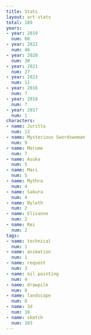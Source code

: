 ```yaml
---
title: Stats
layout: art-stats
total: 189
years:
- year: 2019
  num: 60
- year: 2022
  num: 46
- year: 2020
  num: 30
- year: 2021
  num: 27
- year: 2023
  num: 11
- year: 2016
  num: 7
- year: 2018
  num: 7
- year: 2017
  num: 1
characters:
- name: Juritta
  num: 13
- name: Mysterious Swordswoman
  num: 9
- name: Merume
  num: 7
- name: Asuka
  num: 5
- name: Mari
  num: 5
- name: Mythra
  num: 4
- name: Sakura
  num: 4
- name: Byleth
  num: 2
- name: Elisanne
  num: 2
- name: Rei
  num: 2
tags:
- name: technical
  num: 1
- name: animation
  num: 1
- name: request
  num: 3
- name: oil painting
  num: 4
- name: drawpile
  num: 8
- name: landscape
  num: 8
- name: 3d
  num: 16
- name: sketch
  num: 103
---
```

